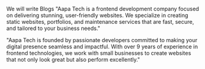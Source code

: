 We will write Blogs
"Aapa Tech is a frontend development company focused on delivering stunning, user-friendly websites. We specialize in creating static websites, portfolios, and maintenance services that are fast, secure, and tailored to your business needs."

"Aapa Tech is founded by passionate developers committed to making your digital presence seamless and impactful. With over 9 years of experience in frontend technologies, we work with small businesses to create websites that not only look great but also perform excellently."


